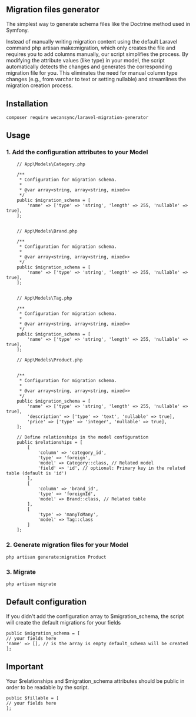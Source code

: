 
## Migration files generator

The simplest way to generate schema files like the Doctrine method used in Symfony.

Instead of manually writing migration content using the default Laravel command php artisan make:migration, which only creates the file and requires you to add columns manually, our script simplifies the process. 
By modifying the attribute values (like type) in your model, the script automatically detects the changes and generates the corresponding migration file for you. 
This eliminates the need for manual column type changes (e.g., from varchar to text or setting nullable) and streamlines the migration creation process.

## Installation
```
composer require wecansync/laravel-migration-generator
```


## Usage
### 1. Add the configuration attributes to your Model

```
    // App\Models\Category.php

    /**
     * Configuration for migration schema.
     *
     * @var array<string, array<string, mixed>>
     */
    public $migration_schema = [
        'name' => ['type' => 'string', 'length' => 255, 'nullable' => true],
    ];

```

```

    // App\Models\Brand.php

    /**
     * Configuration for migration schema.
     *
     * @var array<string, array<string, mixed>>
     */
    public $migration_schema = [
        'name' => ['type' => 'string', 'length' => 255, 'nullable' => true],
    ];

```

```

    // App\Models\Tag.php

    /**
     * Configuration for migration schema.
     *
     * @var array<string, array<string, mixed>>
     */
    public $migration_schema = [
        'name' => ['type' => 'string', 'length' => 255, 'nullable' => true],
    ];

```

```
    // App\Models\Product.php


    /**
     * Configuration for migration schema.
     *
     * @var array<string, array<string, mixed>>
     */
    public $migration_schema = [
        'name' => ['type' => 'string', 'length' => 255, 'nullable' => true],
        'description' => ['type' => 'text', 'nullable' => true],
        'price' => ['type' => 'integer', 'nullable' => true],
    ];

    // Define relationships in the model configuration
    public $relationships = [
        [
            'column' => 'category_id',
            'type' => 'foreign',
            'model' => Category::class, // Related model
            'field' => 'id', // optional: Primary key in the related table (default is 'id')
        ],
        [
            'column' => 'brand_id',
            'type' => 'foreignId',
            'model' => Brand::class, // Related table
        ],
        [
            'type' => 'manyToMany',
            'model' => Tag::class
        ]
    ];
```

### 2. Generate migration files for your Model
```
php artisan generate:migration Product
```

### 3. Migrate
```
php artisan migrate
```

## Default configuration
If you didn't add the configuration array to $migration_schema, the script will create the default migrations for your fields
```
public $migration_schema = [
// your fields here
'name' => [], // is the array is empty default_schema will be created
];
```

## Important
Your $relationships and $migration_schema attributes should be public in order to be readable by the script.
```
public $fillable = [
// your fields here
];
```
